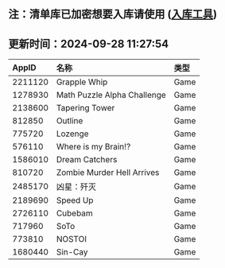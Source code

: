 ## 注：清单库已加密想要入库请使用 ([入库工具](https://github.com/BlankTMing/ManifestAutoUpdate/releases))

## 更新时间：2024-09-28 11:27:54
| AppID | 名称 | 类型  |
| :-------------------- | :----------------------------- | :----------- |
| 2211120 | Grapple Whip| Game |
| 1278930 | Math Puzzle Alpha Challenge| Game |
| 2138600 | Tapering Tower| Game |
| 812850 | Outline| Game |
| 775720 | Lozenge| Game |
| 576110 | Where is my Brain!?| Game |
| 1586010 | Dream Catchers| Game |
| 810720 | Zombie Murder Hell Arrives| Game |
| 2485170 | 凶星：歼灭| Game |
| 2189690 | Speed Up| Game |
| 2726110 | Cubebam| Game |
| 717960 | SoTo| Game |
| 773810 | NOSTOI| Game |
| 1680440 | Sin-Cay| Game |

